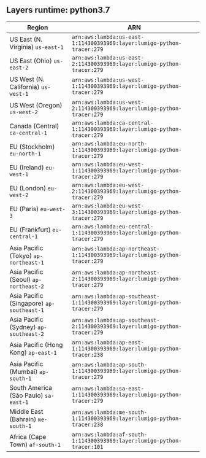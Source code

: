 Layers runtime: python3.7
----
| Region | ARN |
| --- | --- |
|US East (N. Virginia)  `us-east-1`|`arn:aws:lambda:us-east-1:114300393969:layer:lumigo-python-tracer:279`|
|US East (Ohio)  `us-east-2`|`arn:aws:lambda:us-east-2:114300393969:layer:lumigo-python-tracer:279`|
|US West (N. California)  `us-west-1`|`arn:aws:lambda:us-west-1:114300393969:layer:lumigo-python-tracer:279`|
|US West (Oregon)  `us-west-2`|`arn:aws:lambda:us-west-2:114300393969:layer:lumigo-python-tracer:279`|
|Canada (Central)  `ca-central-1`|`arn:aws:lambda:ca-central-1:114300393969:layer:lumigo-python-tracer:279`|
|EU (Stockholm)  `eu-north-1`|`arn:aws:lambda:eu-north-1:114300393969:layer:lumigo-python-tracer:279`|
|EU (Ireland)  `eu-west-1`|`arn:aws:lambda:eu-west-1:114300393969:layer:lumigo-python-tracer:279`|
|EU (London)  `eu-west-2`|`arn:aws:lambda:eu-west-2:114300393969:layer:lumigo-python-tracer:279`|
|EU (Paris)  `eu-west-3`|`arn:aws:lambda:eu-west-3:114300393969:layer:lumigo-python-tracer:279`|
|EU (Frankfurt)  `eu-central-1`|`arn:aws:lambda:eu-central-1:114300393969:layer:lumigo-python-tracer:279`|
|Asia Pacific (Tokyo)  `ap-northeast-1`|`arn:aws:lambda:ap-northeast-1:114300393969:layer:lumigo-python-tracer:279`|
|Asia Pacific (Seoul)  `ap-northeast-2`|`arn:aws:lambda:ap-northeast-2:114300393969:layer:lumigo-python-tracer:279`|
|Asia Pacific (Singapore)  `ap-southeast-1`|`arn:aws:lambda:ap-southeast-1:114300393969:layer:lumigo-python-tracer:279`|
|Asia Pacific (Sydney)  `ap-southeast-2`|`arn:aws:lambda:ap-southeast-2:114300393969:layer:lumigo-python-tracer:279`|
|Asia Pacific (Hong Kong)  `ap-east-1`|`arn:aws:lambda:ap-east-1:114300393969:layer:lumigo-python-tracer:238`|
|Asia Pacific (Mumbai)  `ap-south-1`|`arn:aws:lambda:ap-south-1:114300393969:layer:lumigo-python-tracer:279`|
|South America (São Paulo)  `sa-east-1`|`arn:aws:lambda:sa-east-1:114300393969:layer:lumigo-python-tracer:279`|
|Middle East (Bahrain)  `me-south-1`|`arn:aws:lambda:me-south-1:114300393969:layer:lumigo-python-tracer:238`|
|Africa (Cape Town)  `af-south-1`|`arn:aws:lambda:af-south-1:114300393969:layer:lumigo-python-tracer:101`|
